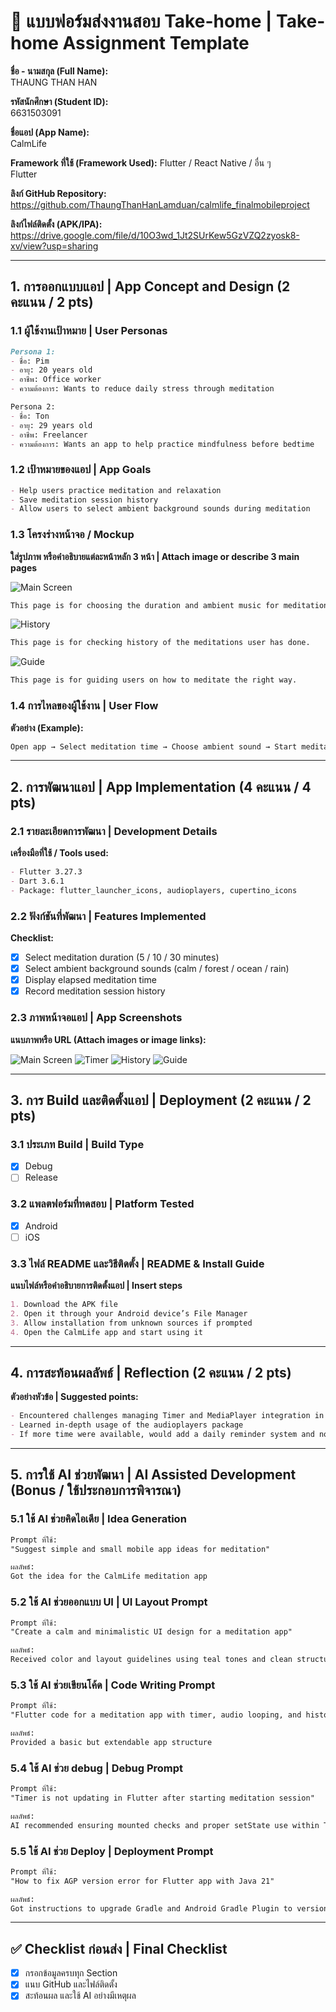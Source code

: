 
# 📱 แบบฟอร์มส่งงานสอบ Take-home | Take-home Assignment Template
**ชื่อ - นามสกุล (Full Name):**  
THAUNG THAN HAN

**รหัสนักศึกษา (Student ID):**  
6631503091

**ชื่อแอป (App Name):**  
CalmLife

**Framework ที่ใช้ (Framework Used):** Flutter / React Native / อื่น ๆ  
Flutter

**ลิงก์ GitHub Repository:** https://github.com/ThaungThanHanLamduan/calmlife_finalmobileproject

**ลิงก์ไฟล์ติดตั้ง (APK/IPA):** https://drive.google.com/file/d/10O3wd_1Jt2SUrKew5GzVZQ2zyosk8-xv/view?usp=sharing

---

## 1. การออกแบบแอป | App Concept and Design (2 คะแนน / 2 pts)

### 1.1 ผู้ใช้งานเป้าหมาย | User Personas  

```markdown
Persona 1:  
- ชื่อ: Pim  
- อายุ: 20 years old
- อาชีพ: Office worker  
- ความต้องการ: Wants to reduce daily stress through meditation

Persona 2:  
- ชื่อ: Ton  
- อายุ: 29 years old
- อาชีพ: Freelancer  
- ความต้องการ: Wants an app to help practice mindfulness before bedtime
```

### 1.2 เป้าหมายของแอป | App Goals  

```markdown
- Help users practice meditation and relaxation
- Save meditation session history
- Allow users to select ambient background sounds during meditation
```

### 1.3 โครงร่างหน้าจอ / Mockup  
**ใส่รูปภาพ หรือคำอธิบายแต่ละหน้าหลัก 3 หน้า | Attach image or describe 3 main pages**

![Main Screen](https://raw.githubusercontent.com/ThaungThanHanLamduan/calmlife_finalmobileproject/refs/heads/main/assets/image/first.png)
```markdown
This page is for choosing the duration and ambient music for meditation.
```

![History](https://raw.githubusercontent.com/ThaungThanHanLamduan/calmlife_finalmobileproject/refs/heads/main/assets/image/third.png)
```markdown
This page is for checking history of the meditations user has done.
```

![Guide](https://raw.githubusercontent.com/ThaungThanHanLamduan/calmlife_finalmobileproject/refs/heads/main/assets/image/fourth.png)
```markdown
This page is for guiding users on how to meditate the right way.
```

### 1.4 การไหลของผู้ใช้งาน | User Flow  
**ตัวอย่าง (Example):**
```markdown
Open app → Select meditation time → Choose ambient sound → Start meditation → View meditation history
```

---

## 2. การพัฒนาแอป | App Implementation (4 คะแนน / 4 pts)

### 2.1 รายละเอียดการพัฒนา | Development Details  
**เครื่องมือที่ใช้ / Tools used:**
```markdown
- Flutter 3.27.3
- Dart 3.6.1
- Package: flutter_launcher_icons, audioplayers, cupertino_icons
```

### 2.2 ฟังก์ชันที่พัฒนา | Features Implemented  
**Checklist:**
- [x] Select meditation duration (5 / 10 / 30 minutes)
- [x] Select ambient background sounds (calm / forest / ocean / rain)
- [x] Display elapsed meditation time
- [x] Record meditation session history

### 2.3 ภาพหน้าจอแอป | App Screenshots  
**แนบภาพหรือ URL (Attach images or image links):**

![Main Screen](https://raw.githubusercontent.com/ThaungThanHanLamduan/calmlife_finalmobileproject/refs/heads/main/assets/image/first.png)
![Timer](https://raw.githubusercontent.com/ThaungThanHanLamduan/calmlife_finalmobileproject/refs/heads/main/assets/image/second.png)
![History](https://raw.githubusercontent.com/ThaungThanHanLamduan/calmlife_finalmobileproject/refs/heads/main/assets/image/third.png)
![Guide](https://raw.githubusercontent.com/ThaungThanHanLamduan/calmlife_finalmobileproject/refs/heads/main/assets/image/fourth.png)

---

## 3. การ Build และติดตั้งแอป | Deployment (2 คะแนน / 2 pts)

### 3.1 ประเภท Build | Build Type
- [x] Debug  
- [ ] Release  

### 3.2 แพลตฟอร์มที่ทดสอบ | Platform Tested  
- [x] Android  
- [ ] iOS  

### 3.3 ไฟล์ README และวิธีติดตั้ง | README & Install Guide  
**แนบไฟล์หรือคำอธิบายการติดตั้งแอป | Insert steps**
```markdown
1. Download the APK file
2. Open it through your Android device’s File Manager
3. Allow installation from unknown sources if prompted
4. Open the CalmLife app and start using it
```

---

## 4. การสะท้อนผลลัพธ์ | Reflection (2 คะแนน / 2 pts)

**ตัวอย่างหัวข้อ | Suggested points:**
```markdown
- Encountered challenges managing Timer and MediaPlayer integration in Flutter
- Learned in-depth usage of the audioplayers package
- If more time were available, would add a daily reminder system and notifications
```

---

## 5. การใช้ AI ช่วยพัฒนา | AI Assisted Development (Bonus / ใช้ประกอบการพิจารณา)

### 5.1 ใช้ AI ช่วยคิดไอเดีย | Idea Generation
```markdown
Prompt ที่ใช้:  
"Suggest simple and small mobile app ideas for meditation"

ผลลัพธ์:  
Got the idea for the CalmLife meditation app
```

### 5.2 ใช้ AI ช่วยออกแบบ UI | UI Layout Prompt
```markdown
Prompt ที่ใช้:  
"Create a calm and minimalistic UI design for a meditation app"

ผลลัพธ์:  
Received color and layout guidelines using teal tones and clean structure
```

### 5.3 ใช้ AI ช่วยเขียนโค้ด | Code Writing Prompt
```markdown
Prompt ที่ใช้:  
"Flutter code for a meditation app with timer, audio looping, and history recording"

ผลลัพธ์:  
Provided a basic but extendable app structure
```

### 5.4 ใช้ AI ช่วย debug | Debug Prompt
```markdown
Prompt ที่ใช้:  
"Timer is not updating in Flutter after starting meditation session"

ผลลัพธ์:  
AI recommended ensuring mounted checks and proper setState use within Timer
```

### 5.5 ใช้ AI ช่วย Deploy | Deployment Prompt
```markdown
Prompt ที่ใช้:  
"How to fix AGP version error for Flutter app with Java 21"

ผลลัพธ์:  
Got instructions to upgrade Gradle and Android Gradle Plugin to version 8.2.1
```

---

## ✅ Checklist ก่อนส่ง | Final Checklist
- [x] กรอกข้อมูลครบทุก Section  
- [x] แนบ GitHub และไฟล์ติดตั้ง  
- [x] สะท้อนผล และใช้ AI อย่างมีเหตุผล  
